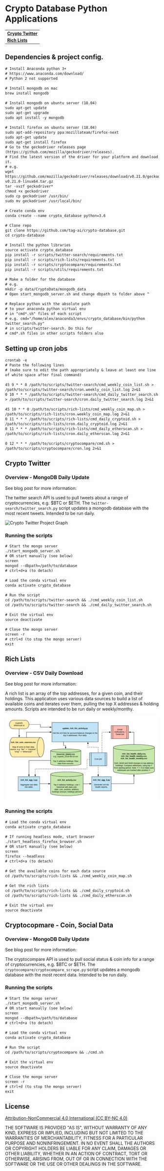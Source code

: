 # Crypto Database Python Applications

<table>
  <body>
    <tr><td><a href="#crypto-twitter"><b>
      Crypto Twitter
    </b></a></td></tr>
    <tr><td><a href="#rich-lists"><b>
      Rich Lists
    </b></a></td></tr>
  </body>
</table>    

## Dependencies & project config.
```
# Install Anaconda python 3+
# https://www.anaconda.com/download/
# Python 2 not supported

# Install mongodb on mac
brew install mongodb

# Install mongodb on ubuntu server (18.04)
sudo apt-get update
sudo apt-get upgrade
sudo apt install -y mongodb

# Install firefox on ubuntu server (18.04)
sudo apt-add-repository ppa:mozillateam/firefox-next
sudo apt-get update
sudo apt-get install firefox
# Go to the geckodriver releases page (https://github.com/mozilla/geckodriver/releases).
# Find the latest version of the driver for your platform and download it.
# e.g.
wget https://github.com/mozilla/geckodriver/releases/download/v0.21.0/geckodriver-v0.21.0-linux64.tar.gz
tar -xvzf geckodriver*
chmod +x geckodriver
sudo cp geckodriver /usr/bin/
sudo mv geckodriver /usr/local/bin/

# Create conda env
conda create --name crypto_database python=3.6

# Clone repo
git clone https://github.com/tag-ai/crypto-database.git
cd crypto-database

# Install the python libraries
source activate crypto_database
pip install -r scripts/twitter-search/requirements.txt
pip install -r scripts/rich-lists/requirements.txt
pip install -r scripts/cryptocompare/requirements.txt
pip install -r scripts/utils/requirements.txt

# Make a folder for the database
# e.g.
mkdir -p data/CryptoData/mongodb_data
# Open start_mongodb_server.sh and change dbpath to folder above ^

# Replace python with the absolute path
# to your anaconda python virtual env
# in "cmd*.sh" files of each script
# e.g. cmd="/home/alex/anaconda3/envs/crypto_database/bin/python twitter_search.py"
# in scripts/twitter-search. Do this for
# cmd*.sh files in other scripts folders also
```

## Setting up cron jobs

```
crontab -e
# Paste the following lines
# (make sure to edit the path appropriately & leave at least one line of white space after final command)

45 9 * * 0 /path/to/scripts/twitter-search/cmd_weekly_coin_list.sh > /path/to/scripts/twitter-search/cron.weekly_coin_list.log 2>&1
0 10 * * * /path/to/scripts/twitter-search/cmd_daily_twitter_search.sh > /path/to/scripts/twitter-search/cron.daily_twitter_search.log 2>&1

45 10 * * 0 /path/to/scripts/rich-lists/cmd_weekly_coin_map.sh > /path/to/scripts/rich-lists/cron.weekly_coin_map.log 2>&1
0 11 * * * /path/to/scripts/rich-lists/cmd_daily_cryptoid.sh > /path/to/scripts/rich-lists/cron.daily_cryptoid.log 2>&1
0 11 * * * /path/to/scripts/rich-lists/cmd_daily_etherscan.sh > /path/to/scripts/rich-lists/cron.daily_etherscan.log 2>&1

0 12 * * * /path/to/scripts/cryptocompare/cmd.sh > /path/to/scripts/cryptocompare/cron.log 2>&1
```

## Crypto Twitter

### Overview - MongoDB Daily Update
See blog post for more information: 

The twitter search API is used to pull tweets about a range of cryptocurrencies, e.g. $BTC or $ETH. The `twitter-search/twitter_search.py` script updates a mongodb database with the most recent tweets. Intended to be run daily.

![Crypto Twitter Project Graph](https://raw.githubusercontent.com/tag-ai/crypto-database/master/img/graphs/Crypto%20Twitter%20Data.png)

### Running the scripts

```
# Start the mongo server
./start_mongodb_server.sh
# OR start manually (see below)
screen
mongod --dbpath=/path/to/database
# ctrl+d+a (to detach)

# Load the conda virtual env
conda activate crypto_database

# Run the script
cd /path/to/scripts/twitter-search && ./cmd_weekly_coin_list.sh
cd /path/to/scripts/twitter-search && ./cmd_daily_twitter_search.sh

# Exit the virtual env
source deactivate

# Close the mongo server
screen -r
# ctrl+d (to stop the mongo server)
exit
```


## Rich Lists

### Overview - CSV Daily Download

See blog post for more information: 

A rich list is an array of the top addresses, for a given coin, and their holdings. This application uses various data sources to build a list of available coins and iterates over them, pulling the top X addresses & holding amounts. Scripts are intended to be run daily or weekly/monthy.

![Rich List Project Graph](https://raw.githubusercontent.com/tag-ai/crypto-database/master/img/graphs/Rich%20List%20Scrape.png)

### Running the scripts
```
# Load the conda virtual env
conda activate crypto_database

# If running headless mode, start browser
./start_headless_firefox_browser.sh
# OR start manually (see below)
screen
firefox --headless
# ctrl+d+a (to detach)

# Get the available coins for each data source
cd /path/to/scripts/rich-lists && ./cmd_weekly_coin_map.sh

# Get the rich lists
cd /path/to/scripts/rich-lists && ./cmd_daily_cryptoid.sh
cd /path/to/scripts/rich-lists && ./cmd_daily_etherscan.sh

# Exit the virtual env
source deactivate
```

## Cryptocopmare - Coin, Social Data

### Overview - MongoDB Daily Update
See blog post for more information: 

The cryptocompare API is used to pull social status & coin info for a range of cryptocurrencies, e.g. $BTC or $ETH. The `cryptocompare/cryptocompare_scrape.py` script updates a mongodb database with the most recent data. Intended to be run daily.

### Running the scripts

```
# Start the mongo server
./start_mongodb_server.sh
# OR start manually (see below)
screen
mongod --dbpath=/path/to/database
# ctrl+d+a (to detach)

# Load the conda virtual env
conda activate crypto_database

# Run the script
cd /path/to/scripts/cryptocompare && ./cmd.sh

# Exit the virtual env
source deactivate

# Close the mongo server
screen -r
# ctrl+d (to stop the mongo server)
exit
```

## License
[Attribution-NonCommercial 4.0 International (CC BY-NC 4.0)](https://creativecommons.org/licenses/by-nc/4.0/)

THE SOFTWARE IS PROVIDED "AS IS", WITHOUT WARRANTY OF ANY KIND, EXPRESS OR IMPLIED, INCLUDING BUT NOT LIMITED TO THE WARRANTIES OF MERCHANTABILITY, FITNESS FOR A PARTICULAR PURPOSE AND NONINFRINGEMENT. IN NO EVENT SHALL THE AUTHORS OR COPYRIGHT HOLDERS BE LIABLE FOR ANY CLAIM, DAMAGES OR OTHER LIABILITY, WHETHER IN AN ACTION OF CONTRACT, TORT OR OTHERWISE, ARISING FROM, OUT OF OR IN CONNECTION WITH THE SOFTWARE OR THE USE OR OTHER DEALINGS IN THE SOFTWARE.


